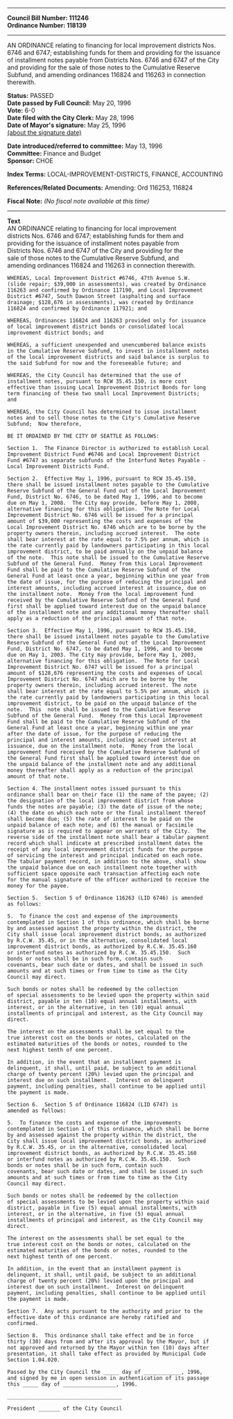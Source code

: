 * * * * *  
  
**Council Bill Number: [](#h0)[](#h2)111246**   
**Ordinance Number: 118139**  
  
* * * * *  
  
AN ORDINANCE relating to financing for local improvement districts Nos. 6746 and 6747; establishing funds for them and providing for the issuance of installment notes payable from Districts Nos. 6746 and 6747 of the City and providing for the sale of those notes to the Cumulative Reserve Subfund, and amending ordinances 116824 and 116263 in connection therewith.  
  
**Status:** PASSED   
**Date passed by Full Council:** May 20, 1996   
**Vote:** 6-0   
**Date filed with the City Clerk:** May 28, 1996   
**Date of Mayor's signature:** May 25, 1996   
[(about the signature date)](/~public/approvaldate.htm)   
  
  
**Date introduced/referred to committee:** May 13, 1996   
**Committee:** Finance and Budget   
**Sponsor:** CHOE   
  
**Index Terms:** LOCAL-IMPROVEMENT-DISTRICTS, FINANCE, ACCOUNTING  
  
**References/Related Documents:** Amending: Ord 116253, 116824  
  
**Fiscal Note:** *(No fiscal note available at this time)*  
  
* * * * *  
  
**Text**  
    AN ORDINANCE relating to financing for local improvement  
    districts Nos. 6746 and 6747; establishing funds for them and  
    providing for the issuance of installment notes payable from  
    Districts Nos. 6746 and 6747 of the City and providing for the  
    sale of those notes to the Cumulative Reserve Subfund, and  
    amending ordinances 116824 and 116263 in connection therewith.  
  
    WHEREAS, Local Improvement District #6746, 47th Avenue S.W.  
    (slide repair; $39,000 in assessments), was created by Ordinance  
    116263 and confirmed by Ordinance 117190, and Local Improvement  
    District #6747, South Dawson Street (asphalting and surface  
    drainage; $128,676 in assessments), was created by Ordinance  
    116824 and confirmed by Ordinance 117921; and  
  
    WHEREAS, Ordinances 116824 and 116263 provided only for issuance  
    of local improvement district bonds or consolidated local  
    improvement district bonds; and  
  
    WHEREAS, a sufficient unexpended and unencumbered balance exists  
    in the Cumulative Reserve Subfund, to invest in installment notes  
    of the local improvement districts and said balance is surplus to  
    the said Subfund for now and the foreseeable future; and  
  
    WHEREAS, the City Council has determined that the use of  
    installment notes, pursuant to RCW 35.45.150, is more cost  
    effective than issuing Local Improvement District Bonds for long  
    term financing of these two small Local Improvement Districts;  
    and  
  
    WHEREAS, the City Council has determined to issue installment  
    notes and to sell those notes to the City's Cumulative Reserve  
    Subfund;  Now therefore,  
  
    BE IT ORDAINED BY THE CITY OF SEATTLE AS FOLLOWS:  
  
    Section 1.  The Finance Director is authorized to establish Local  
    Improvement District Fund #6746 and Local Improvement District  
    Fund #6747 as separate subfunds of the Interfund Notes Payable -  
    Local Improvement Districts Fund.  
  
    Section 2.  Effective May 1, 1996, pursuant to RCW 35.45.150,  
    there shall be issued installment notes payable to the Cumulative  
    Reserve Subfund of the General Fund out of the Local Improvement  
    Fund, District No. 6746, to be dated May 1, 1996, and to become  
    due on May 1, 2008.  The City may provide, before May 1, 2008,  
    alternative financing for this obligation.  The Note for Local  
    Improvement District No. 6746 will be issued for a principal  
    amount of $39,000 representing the costs and expenses of the  
    Local Improvement District No. 6746 which are to be borne by the  
    property owners therein, including accrued interest.  The note  
    shall bear interest at the rate equal to 7.5% per annum, which is  
    the rate currently paid by landowners participating in this local  
    improvement district, to be paid annually on the unpaid balance  
    of the note.  This note shall be issued to the Cumulative Reserve  
    Subfund of the General Fund.  Money from this Local Improvement  
    Fund shall be paid to the Cumulative Reserve Subfund of the  
    General Fund at least once a year, beginning within one year from  
    the date of issue, for the purpose of reducing the principal and  
    interest amounts, including accrued interest at issuance, due on  
    the installment note.  Money from the local improvement fund  
    received by the Cumulative Reserve Subfund of the General Fund  
    first shall be applied toward interest due on the unpaid balance  
    of the installment note and any additional money thereafter shall  
    apply as a reduction of the principal amount of that note.  
  
    Section 3.  Effective May 1, 1996, pursuant to RCW 35.45.150,  
    there shall be issued installment notes payable to the Cumulative  
    Reserve Subfund of the General Fund out of the Local Improvement  
    Fund, District No. 6747, to be dated May 1, 1996, and to become  
    due on May 1, 2003. The City may provide, before May 1, 2003,  
    alternative financing for this obligation.  The Note for Local  
    Improvement District No. 6747 will be issued for a principal  
    amount of $128,676 representing the costs and expenses of Local  
    Improvement District No. 6747 which are to be borne by the  
    property owners therein, including accrued interest. The note  
    shall bear interest at the rate equal to 5.5% per annum, which is  
    the rate currently paid by landowners participating in this local  
    improvement district, to be paid on the unpaid balance of the  
    note.  This  note shall be issued to the Cumulative Reserve  
    Subfund of the General Fund.  Money from this Local Improvement  
    Fund shall be paid to the Cumulative Reserve Subfund of the  
    General Fund at least once a year, beginning within one year  
    after the date of issue, for the purpose of reducing the  
    principal and interest amounts, including accrued interest at  
    issuance, due on the installment note.  Money from the local  
    improvement fund received by the Cumulative Reserve Subfund of  
    the General Fund first shall be applied toward interest due on  
    the unpaid balance of the installment note and any additional  
    money thereafter shall apply as a reduction of the principal  
    amount of that note.  
  
    Section 4. The installment notes issued pursuant to this  
    ordinance shall bear on their face (1) the name of the payee; (2)  
    the designation of the local improvement district from whose  
    funds the notes are payable; (3) the date of issue of the note;  
    (4) the date on which each note or the final installment thereof  
    shall become due; (5) the rate of interest to be paid on the  
    unpaid balance of each note; and (6) the manual or facsimile  
    signature as is required to appear on warrants of the City.  The  
    reverse side of the installment note shall bear a tabular payment  
    record which shall indicate at prescribed installment dates the  
    receipt of any local improvement district funds for the purpose  
    of servicing the interest and principal indicated on each note.  
    The tabular payment record, in addition to the above, shall show  
    the unpaid balance due on each installment note together with  
    sufficient space opposite each transaction affecting each note  
    for the manual signature of the officer authorized to receive the  
    money for the payee.  
  
    Section 5.  Section 5 of Ordinance 116263 (LID 6746) is amended  
    as follows:  
  
    5.  To finance the cost and expense of the improvements  
    contemplated in Section 1 of this ordinance, which shall be borne  
    by and assessed against the property within the district, the  
    City shall issue local improvement district bonds, as authorized  
    by R.C.W. 35.45, or in the alternative, consolidated local  
    improvement district bonds, as authorized by R.C.W. 35.45.160   
    or interfund notes as authorized by R.C.W. 35.45.150.  Such  
    bonds or notes shall be in such form, contain such  
    covenants, bear such date or dates, and shall be issued in such  
    amounts and at such times or from time to time as the City  
    Council may direct.  
  
    Such bonds or notes shall be redeemed by the collection  
    of special assessments to be levied upon the property within said  
    district, payable in ten (10) equal annual installments, with  
    interest, or in the alternative, in ten (10) equal annual  
    installments of principal and interest, as the City Council may  
    direct.  
  
    The interest on the assessments shall be set equal to the  
    true interest cost on the bonds or notes, calculated on the  
    estimated maturities of the bonds or notes, rounded to the  
    next highest tenth of one percent.  
  
    In addition, in the event that an installment payment is  
    delinquent, it shall, until paid, be subject to an additional  
    charge of twenty percent (20%) levied upon the principal and  
    interest due on such installment.  Interest on delinquent  
    payment, including penalties, shall continue to be applied until  
    the payment is made.  
  
    Section 6.  Section 5 of Ordinance 116824 (LID 6747) is  
    amended as follows:  
  
    5.  To finance the costs and expense of the improvements  
    contemplated in Section 1 of this ordinance, which shall be borne  
    by and assessed against the property within the district, the  
    City shall issue local improvement district bonds, as authorized  
    by R.C.W. 35.45, or in the alternative, consolidated local  
    improvement district bonds, as authorized by R.C.W. 35.45.160   
    or interfund notes as authorized by R.C.W. 35.45.150.  Such  
    bonds or notes shall be in such form, contain such  
    covenants, bear such date or dates, and shall be issued in such  
    amounts and at such times or from time to time as the City  
    Council may direct.  
  
    Such bonds or notes shall be redeemed by the collection  
    of special assessments to be levied upon the property within said  
    district, payable in five (5) equal annual installments, with  
    interest, or in the alternative, in five (5) equal annual  
    installments of principal and interest, as the City Council may  
    direct.  
  
    The interest on the assessments shall be set equal to the  
    true interest cost on the bonds or notes, calculated on the  
    estimated maturities of the bonds or notes, rounded to the  
    next highest tenth of one percent.  
  
    In addition, in the event that an installment payment is  
    delinquent, it shall, until paid, be subject to an additional  
    charge of twenty percent (20%) levied upon the principal and  
    interest due on such installment.  Interest on delinquent  
    payment, including penalties, shall continue to be applied until  
    the payment is made.  
  
    Section 7.  Any acts pursuant to the authority and prior to the  
    effective date of this ordinance are hereby ratified and  
    confirmed.  
  
    Section 8.  This ordinance shall take effect and be in force  
    thirty (30) days from and after its approval by the Mayor, but if  
    not approved and returned by the Mayor within ten (10) days after  
    presentation, it shall take effect as provided by Municipal Code  
    Section 1.04.020.  
  
    Passed by the City Council the _____ day of ____________, 1996,  
    and signed by me in open session in authentication of its passage  
    this _____ day of _________________, 1996.  
  
    _____________________________________  
  
    President _______ of the City Council  
